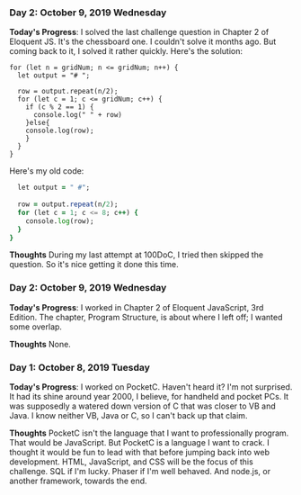 ### Day 2: October 9, 2019 Wednesday

**Today's Progress**: I solved the last challenge question in Chapter 2 of Eloquent JS. It's the chessboard one. I couldn't solve it months ago. But coming back to it, I solved it rather quickly. Here's the solution: 

```let gridNum = Number(prompt("give me a number."));
for (let n = gridNum; n <= gridNum; n++) {
  let output = "# ";
  
  row = output.repeat(n/2);
  for (let c = 1; c <= gridNum; c++) {
    if (c % 2 == 1) {
      console.log(" " + row)
    }else{
    console.log(row);
    }
  }
} 
```

Here's my old code:
```for (let n = 8; n <= 8; n++) {
  let output = " #";
  
  row = output.repeat(n/2);
  for (let c = 1; c <= 8; c++) {
    console.log(row);
  }
}
```

**Thoughts** During my last attempt at 100DoC, I tried then skipped the question. So it's nice getting it done this time.


### Day 2: October 9, 2019 Wednesday

**Today's Progress**: I worked in Chapter 2 of Eloquent JavaScript, 3rd Edition. The chapter, Program Structure, is about where I left off; I wanted some overlap.

**Thoughts** None.


### Day 1: October 8, 2019 Tuesday

**Today's Progress**: I worked on PocketC. Haven't heard it? I'm not surprised. It had its shine around year 2000, I believe, for handheld and pocket PCs. It was supposedly a watered down version of C that was closer to VB and Java. I know neither VB, Java or C, so I can't back up that claim.

**Thoughts** PocketC isn't the language that I want to professionally program. That would be JavaScript. But PocketC is a language I want to crack. I thought it would be fun to lead with that before jumping back into web development. HTML, JavaScript, and CSS will be the focus of  this challenge. SQL if I'm lucky. Phaser if I'm well behaved. And node.js, or another framework, towards the end.
